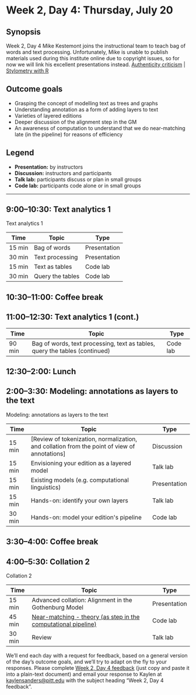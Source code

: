 # Week 2, Day 4: Thursday, July 20
## Synopsis

Week 2, Day 4 Mike Kestemont joins the instructional team to teach bag of words and text processing. Unfortunately, Mike is unable to publish materials used during this institute online due to copyright issues, so for now we will link his excellent presentations instead.
 [Authenticity criticism](01-authenticate.pdf) | [Stylometry with R](02-stylo.pdf)
            

## Outcome goals
* Grasping the concept of modelling text as trees and graphs
* Understanding annotation as a form of adding layers to text
* Varieties of layered editions
* Deeper discussion of the alignment step in the GM
* An awareness of computation to understand that we do near-matching late (in the pipeline) for reasons of efficiency
## Legend

* **Presentation:** by instructors
* **Discussion:** instructors and participants
* **Talk lab:** participants discuss or plan in small groups
* **Code lab:** participants code alone or in small groups

* * *
## 9:00–10:30: Text analytics 1

Text analytics 1

Time | Topic | Type
---- | ---- | ---- 
15 min | Bag of words | Presentation
30 min | Text processing | Presentation
15 min | Text as tables | Code lab
30 min | Query the tables | Code lab

## 10:30–11:00: Coffee break

## 11:00–12:30: Text analytics 1 (cont.)

Time | Topic | Type
---- | ---- | ---- 
90 min | Bag of words, text processing, text as tables, query the tables (continued) | Code lab

## 12:30–2:00: Lunch

## 2:00–3:30: Modeling: annotations as layers to the text

Modeling: annotations as layers to the text

Time | Topic | Type
---- | ---- | ---- 
15 min | [Review of tokenization, normalization, and collation from the point of view of annotations] | Discussion
15 min | Envisioning your edition as a layered model | Talk lab
15 min | Existing models (e.g. computational linguistics) | Presentation
15 min | Hands-on: identify your own layers | Talk lab
30 min | Hands-on: model your edition's pipeline | Code lab

## 3:30–4:00: Coffee break

## 4:00–5:30: Collation 2

Collation 2

Time | Topic | Type
---- | ---- | ---- 
15 min | Advanced collation: Alignment in the Gothenburg Model | Presentation
45 min | [Near-matching - theory (as step in the computational pipeline)](https://github.com/Pittsburgh-NEH-Institute/Institute-Materials-2017/blob/master/schedule/week_2/Near_matching.ipynb) | Code lab
30 min | Review | Talk lab

We’ll end each day with a request for feedback, based on a general version of the day’s outcome goals, and we’ll try to adapt on the fly to your responses. Please complete [Week 2, Day 4 feedback](week_2_day_4_feedback.md) (just copy and paste it into a plain-text document) and email your response to Kaylen at [kaylensanders@pitt.edu](mailto:kaylensanders@pitt.edu) with the subject heading “Week 2, Day 4 feedback”.